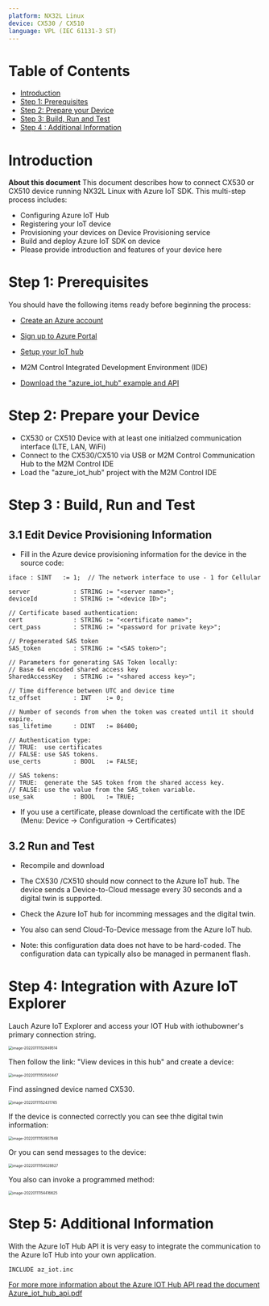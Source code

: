```yaml
---
platform: NX32L Linux
device: CX530 / CX510
language: VPL (IEC 61131-3 ST)
---
```


# Table of Contents

-   [Introduction](#Introduction)
-   [Step 1: Prerequisites](#Prerequisites)
-   [Step 2: Prepare your Device](#Prepareyourdevice)
-   [Step 3: Build, Run and Test](#Build)
-   [Step 4 : Additional Information](#AdditionalInformation)




<a name="Introduction"></a>
# Introduction
**About this document**
This document describes how to connect CX530 or CX510 device running NX32L Linux with Azure IoT SDK. This multi-step process includes:

-   Configuring Azure IoT Hub
-   Registering your IoT device
-   Provisioning your devices on Device Provisioning service 
-   Build and deploy Azure IoT SDK on device
-   Please provide introduction and features of your device here

<a name="Prerequisites"></a>
# Step 1: Prerequisites

You should have the following items ready before beginning the process:

-  [Create an Azure account](https://azure.microsoft.com/en-us/free/)
-  [Sign up to Azure Portal](https://portal.azure.com/#home)
-  [Setup your IoT hub](https://github.com/Azure/azure-iot-device-ecosystem/blob/master/setup_iothub.md)
-   M2M Control Integrated Development Environment (IDE)

- [Download the "azure_iot_hub" example and API](https://app.box.com/s/kek3qwsjzcx5owfq2i1spdwn8h21yv3i)

<a name="Prepareyourdevice"></a>
# Step 2: Prepare your Device
-    CX530 or CX510 Device with at least one initialzed communication interface (LTE, LAN, WiFi)
-    Connect to the CX530/CX510 via USB or M2M Control Communication Hub to the M2M Control IDE
-    Load the "azure_iot_hub" project with the M2M Control IDE

<a name="Build"></a>

# Step 3 : Build, Run and Test 

<a name="Step-3-1-Edit-Device-Information"></a>
## 3.1 Edit Device Provisioning Information

-    Fill in the Azure device provisioning information for the device in the source code:  

   ```
   iface : SINT   := 1;  // The network interface to use - 1 for Cellular
   
   server            : STRING := "<server name>";
   deviceId          : STRING := "<device ID>";
   
   // Certificate based authentication:
   cert              : STRING := "<certificate name>";
   cert_pass         : STRING := "<password for private key>";
   
   // Pregenerated SAS token
   SAS_token         : STRING := "<SAS token>";
   
   // Parameters for generating SAS Token locally: 
   // Base 64 encoded shared access key
   SharedAccessKey   : STRING := "<shared access key>";
   
   // Time difference between UTC and device time
   tz_offset         : INT    := 0; 
   
   // Number of seconds from when the token was created until it should expire.
   sas_lifetime      : DINT   := 86400; 
   
   // Authentication type:
   // TRUE:  use certificates
   // FALSE: use SAS tokens.
   use_certs         : BOOL   := FALSE; 
   
   // SAS tokens:
   // TRUE:  generate the SAS token from the shared access key.
   // FALSE: use the value from the SAS_token variable.
   use_sak           : BOOL   := TRUE; 
   ```

-    If you use a certificate, please download the certificate with the IDE (Menu: Device -> Configuration -> Certificates) 

     

<a name="Step-3-2-Compile-and-Rund"></a>
## 3.2 Run and Test

- Recompile and download

- The CX530 /CX510 should now connect to the Azure IoT hub. The device sends a Device-to-Cloud message every 30 seconds and a digital twin is supported.

- Check the Azure IoT hub for incomming messages and the digital twin.

- You also can send Cloud-To-Device message from the Azure IoT hub.

- Note: this configuration data does not have to be hard-coded. The configuration data can typically also be managed in permanent flash.

  
<a name="Integration with Azure IoT Explorer"></a>
# Step 4: Integration with Azure IoT Explorer 

Lauch Azure IoT Explorer and access your IOT Hub with iothubowner's primary connection string.

<img src="C:\Users\Sebastian Kühne.INFRANET\AppData\Roaming\Typora\typora-user-images\image-20220111152849514.png" alt="image-20220111152849514" style="zoom:50%;" />

Then follow the link: "View devices in this hub" and create a device:

<img src="C:\Users\Sebastian Kühne.INFRANET\AppData\Roaming\Typora\typora-user-images\image-20220111153540447.png" alt="image-20220111153540447" style="zoom:50%;" />

Find assingned device named CX530.

<img src="C:\Users\Sebastian Kühne.INFRANET\AppData\Roaming\Typora\typora-user-images\image-20220111152431745.png" alt="image-20220111152431745" style="zoom:50%;" />

If the device is connected correctly you can see thhe digital twin information:

<img src="C:\Users\Sebastian Kühne.INFRANET\AppData\Roaming\Typora\typora-user-images\image-20220111153907848.png" alt="image-20220111153907848" style="zoom:50%;" />

Or you can send messages to the device:

<img src="C:\Users\Sebastian Kühne.INFRANET\AppData\Roaming\Typora\typora-user-images\image-20220111154028827.png" alt="image-20220111154028827" style="zoom:50%;" />

You also can invoke a programmed method:

<img src="C:\Users\Sebastian Kühne.INFRANET\AppData\Roaming\Typora\typora-user-images\image-20220111154416625.png" alt="image-20220111154416625" style="zoom:50%;" />





<a name="AdditionalInformation"></a>
# Step 5: Additional Information 

With the Azure IoT Hub API it is very easy to integrate the communication to the Azure IoT Hub into your own application.

```
INCLUDE az_iot.inc
```



[For more more information about the Azure IOT Hub API read the document Azure_iot_hub_api.pdf](https://app.box.com/s/x8hwqlmai3tdmesm4lq7ny48apekpjr0)

